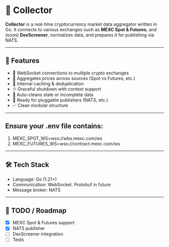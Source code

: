 # 🧠 Collector

**Collector** is a real-time cryptocurrency market data aggregator written in Go. It connects to various exchanges such as **MEXC Spot & Futures**, and (soon) **DexScreener**, normalizes data, and prepares it for publishing via NATS.

---

## 🚀 Features

- 📡 WebSocket connections to multiple crypto exchanges
- 🔁 Aggregates prices across sources (Spot vs Futures, etc.)
- 🧠 Internal caching & deduplication
- ⏱ Graceful shutdown with context support
- 🧹 Auto-cleans stale or incomplete data
- 🔄 Ready for pluggable publishers (NATS, etc.)
- ✅ Clean modular structure

---

## Ensure your .env file contains:
1. MEXC_SPOT_WS=wss://wbs.mexc.com/ws
1. MEXC_FUTURES_WS=wss://contract.mexc.com/ws

---

## 🛠 Tech Stack
- Language: Go (1.21+)
- Communication: WebSocket. Protobuf in future
- Message broker: NATS

--- 
## 📌 TODO / Roadmap
- [x] MEXC Spot & Futures support
- [x] NATS publisher
- [ ] DexScreener integration
- [ ] Tests
